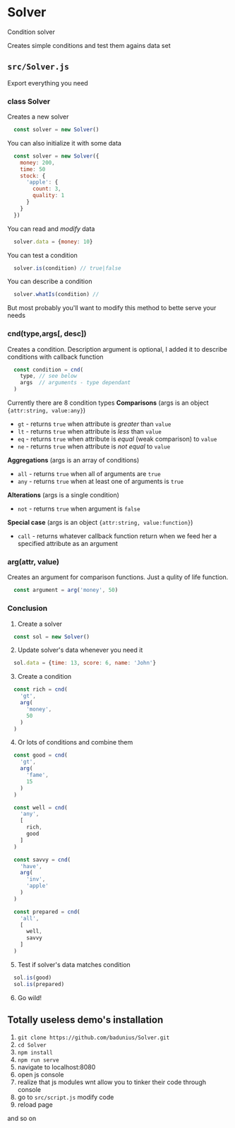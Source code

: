 # Solver
Condition solver

Creates simple conditions and test them agains  data set

## `src/Solver.js`
Export everything you need

### class Solver
Creates a new solver
```js
  const solver = new Solver()
```
You can also initialize it with some data
```js
  const solver = new Solver({
    money: 200,
    time: 50
    stock: {
      'apple': {
        count: 3,
        quality: 1
      }
    }
  })
```

You can read and _modify_ data
```js
  solver.data = {money: 10}
```

You can test a condition
```js
  solver.is(condition) // true|false
```

You can describe a condition
```js
  solver.whatIs(condition) // 
```
But most probably you'll want to modify this method to bette serve your needs

### cnd(type,args[, desc])
Creates a condition. Description argument is optional, I added it to describe conditions with callback function
```js
  const condition = cnd(
    type, // see below
    args  // arguments - type dependant
  )
```

Currently there are 8 condition types
**Comparisons** (args is an object `{attr:string, value:any}`)
* `gt` - returns `true` when attribute is _greater_ than `value`
* `lt` - returns `true` when attribute is _less_ than `value`
* `eq` - returns `true` when attribute is _equal_ (weak comparison) to `value`
* `ne` - returns `true` when attribute is _not equal_ to `value`

**Aggregations** (args is an array of conditions)
* `all` - returns `true` when all of arguments are `true`
* `any` - returns `true` when at least one of arguments is `true`

**Alterations** (args is a single condition)
* `not` - returns `true` when argument is `false`

**Special case** (args is an object `{attr:string, value:function}`)
* `call` - returns whatever callback function return when we feed her a specified attribute as an argument

### arg(attr, value)
Creates an argument for comparison functions. Just a qulity of life function.
```js
  const argument = arg('money', 50)
```

### Conclusion
1. Create a solver
```js
  const sol = new Solver()
```
2. Update solver's data whenever you need it
```js
  sol.data = {time: 13, score: 6, name: 'John'}
```
3. Create a condition
```js
  const rich = cnd(
    'gt',
    arg(
      'money',
      50
    )
  )
```
4. Or lots of conditions and combine them
```js
  const good = cnd(
    'gt',
    arg(
      'fame',
      15
    )
  )

  const well = cnd(
    'any',
    [
      rich,
      good
    ]
  )

  const savvy = cnd(
    'have',
    arg(
      'inv',
      'apple'
    )
  )

  const prepared = cnd(
    'all',
    [
      well,
      savvy
    ]
  )
```
5. Test if solver's data matches condition
```js
  sol.is(good)
  sol.is(prepared)
```
6. Go wild!

## Totally useless demo's installation
1. `git clone https://github.com/badunius/Solver.git`
2. `cd Solver`
3. `npm install`
4. `npm run serve`
5. navigate to localhost:8080
6. open js console
7. realize that js modules wnt allow you to tinker their code through console
8. go to `src/script.js` modify code
9. reload page

and so on